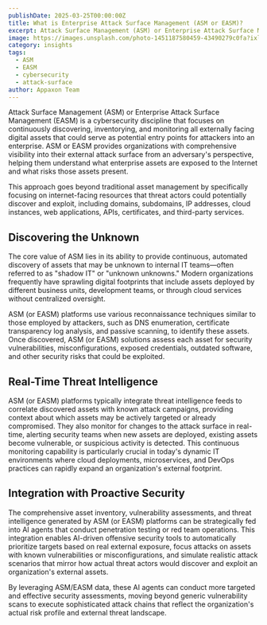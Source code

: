```yaml
---
publishDate: 2025-03-25T00:00:00Z
title: What is Enterprise Attack Surface Management (ASM or EASM)?
excerpt: Attack Surface Management (ASM) or Enterprise Attack Surface Management (EASM) is a cybersecurity discipline that focuses on continuously discovering, inventorying, and monitoring all externally facing digital assets.
image: https://images.unsplash.com/photo-1451187580459-43490279c0fa?ixlib=rb-4.0.3&auto=format&fit=crop&w=1674&q=80
category: insights
tags:
  - ASM
  - EASM
  - cybersecurity
  - attack-surface
author: Appaxon Team
---
```


Attack Surface Management (ASM) or Enterprise Attack Surface Management (EASM) is a cybersecurity discipline that focuses on continuously discovering, inventorying, and monitoring all externally facing digital assets that could serve as potential entry points for attackers into an enterprise. ASM or EASM provides organizations with comprehensive visibility into their external attack surface from an adversary's perspective, helping them understand what enterprise assets are exposed to the Internet and what risks those assets present. 

This approach goes beyond traditional asset management by specifically focusing on internet-facing resources that threat actors could potentially discover and exploit, including domains, subdomains, IP addresses, cloud instances, web applications, APIs, certificates, and third-party services.

## Discovering the Unknown

The core value of ASM lies in its ability to provide continuous, automated discovery of assets that may be unknown to internal IT teams—often referred to as "shadow IT" or "unknown unknowns." Modern organizations frequently have sprawling digital footprints that include assets deployed by different business units, development teams, or through cloud services without centralized oversight. 

ASM (or EASM) platforms use various reconnaissance techniques similar to those employed by attackers, such as DNS enumeration, certificate transparency log analysis, and passive scanning, to identify these assets. Once discovered, ASM (or EASM) solutions assess each asset for security vulnerabilities, misconfigurations, exposed credentials, outdated software, and other security risks that could be exploited.

## Real-Time Threat Intelligence

ASM (or EASM) platforms typically integrate threat intelligence feeds to correlate discovered assets with known attack campaigns, providing context about which assets may be actively targeted or already compromised. They also monitor for changes to the attack surface in real-time, alerting security teams when new assets are deployed, existing assets become vulnerable, or suspicious activity is detected. This continuous monitoring capability is particularly crucial in today's dynamic IT environments where cloud deployments, microservices, and DevOps practices can rapidly expand an organization's external footprint.

## Integration with Proactive Security

The comprehensive asset inventory, vulnerability assessments, and threat intelligence generated by ASM (or EASM) platforms can be strategically fed into AI agents that conduct penetration testing or red team operations. This integration enables AI-driven offensive security tools to automatically prioritize targets based on real external exposure, focus attacks on assets with known vulnerabilities or misconfigurations, and simulate realistic attack scenarios that mirror how actual threat actors would discover and exploit an organization's external assets. 

By leveraging ASM/EASM data, these AI agents can conduct more targeted and effective security assessments, moving beyond generic vulnerability scans to execute sophisticated attack chains that reflect the organization's actual risk profile and external threat landscape. 